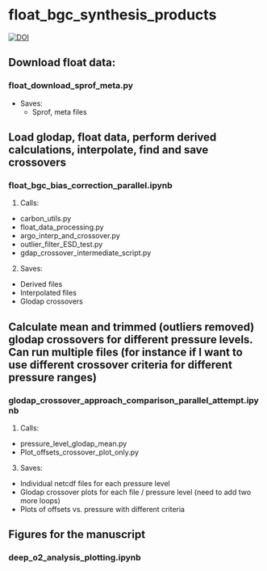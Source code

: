 # float_bgc_synthesis_products


[![DOI](https://zenodo.org/badge/656396759.svg)](https://zenodo.org/doi/10.5281/zenodo.10866941)


## Download float data:
### float_download_sprof_meta.py
- Saves:
     - Sprof, meta files
## Load glodap, float data, perform derived calculations, interpolate, find and save crossovers
### float_bgc_bias_correction_parallel.ipynb
1. Calls:
  - carbon_utils.py
  - float_data_processing.py
  - argo_interp_and_crossover.py
  - outlier_filter_ESD_test.py
  - gdap_crossover_intermediate_script.py
2. Saves:
  - Derived files
  - Interpolated files
  - Glodap crossovers
## Calculate mean and trimmed (outliers removed) glodap crossovers for different pressure levels. Can run multiple files (for instance if I want to use different crossover criteria for different pressure ranges)
### glodap_crossover_approach_comparison_parallel_attempt.ipynb
1. Calls:
  - pressure_level_glodap_mean.py
  - Plot_offsets_crossover_plot_only.py
3. Saves:
  - Individual netcdf files for each pressure level
  - Glodap crossover plots for each file / pressure level (need to add two more loops)
  - Plots of offsets vs. pressure with different criteria 
## Figures for the manuscript
### deep_o2_analysis_plotting.ipynb

